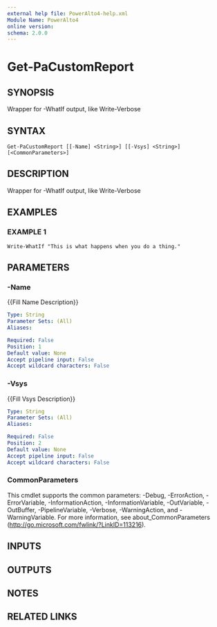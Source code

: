 ```yaml
---
external help file: PowerAlto4-help.xml
Module Name: PowerAlto4
online version:
schema: 2.0.0
---
```


# Get-PaCustomReport

## SYNOPSIS
Wrapper for -WhatIf output, like Write-Verbose

## SYNTAX

```
Get-PaCustomReport [[-Name] <String>] [[-Vsys] <String>] [<CommonParameters>]
```

## DESCRIPTION
Wrapper for -WhatIf output, like Write-Verbose

## EXAMPLES

### EXAMPLE 1
```
Write-WhatIf "This is what happens when you do a thing."
```

## PARAMETERS

### -Name
{{Fill Name Description}}

```yaml
Type: String
Parameter Sets: (All)
Aliases:

Required: False
Position: 1
Default value: None
Accept pipeline input: False
Accept wildcard characters: False
```

### -Vsys
{{Fill Vsys Description}}

```yaml
Type: String
Parameter Sets: (All)
Aliases:

Required: False
Position: 2
Default value: None
Accept pipeline input: False
Accept wildcard characters: False
```

### CommonParameters
This cmdlet supports the common parameters: -Debug, -ErrorAction, -ErrorVariable, -InformationAction, -InformationVariable, -OutVariable, -OutBuffer, -PipelineVariable, -Verbose, -WarningAction, and -WarningVariable. For more information, see about_CommonParameters (http://go.microsoft.com/fwlink/?LinkID=113216).

## INPUTS

## OUTPUTS

## NOTES

## RELATED LINKS
